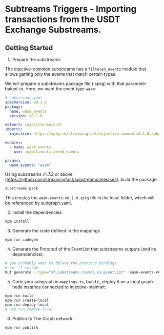 # Subtreams Triggers - Importing transactions from the USDT Exchange Substreams.

## Getting Started

1. Prepare the substreams

The [injective-common](https://substreams.dev/streamingfast/injective-common/v0.1.0) substreams has a `filtered_events` module that allows getting only the events that match certain types.

We will prepare a substreams package file (.spkg) with that parameter baked-in. Here, we want the event type `wasm`:

```yaml
# substreams.yaml
specVersion: v0.1.0
package:
  name: wasm_events
  version: v0.1.0

network: injective-mainnet
imports:
  injective: https://spkg.io/streamingfast/injective-common-v0.1.0.spkg

modules:
  - name: wasm_events
    use: injective:filtered_events

params:
  wasm_events: "wasm"
```

Using substreams v1.7.2 or above (https://github.com/streamingfast/substreams/releases), build the package:

```bash
substreams pack
```

This creates the `wasm-events-v0.1.0.spkg` file in the local folder, which will be referenced by subgraph.yaml.


2. Install the dependencies:

```bash
npm install
```

3. Generate the code defined in the mappings

```bash
npm run codegen
```

4. Generate the Protobuf of the EventList that substreams outputs (and its dependencies):

```bash
# you probably want to delete the previous bindings
# rm -rf src/pb
buf generate --type="sf.substreams.cosmos.v1.EventList"  wasm-events-v0.1.0.spkg#format=bin
```

5. Code your subgraph in `mappings.ts`, build it, deploy it on a local graph-node instance connected to injective-mainnet:

```bash
npm run build
npm run create-local
npm run deploy-local
# npm run remove-local
```

6. Publish to The Graph network:

```bash
npm run publish
```

